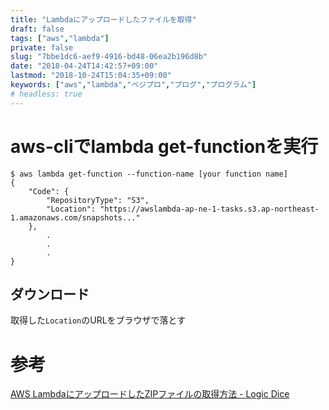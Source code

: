 ```yaml
---
title: "Lambdaにアップロードしたファイルを取得"
draft: false
tags: ["aws","lambda"]
private: false
slug: "7bbe1dc6-aef9-4916-bd48-06ea2b196d8b"
date: "2018-04-24T14:42:57+09:00"
lastmod: "2018-10-24T15:04:35+09:00"
keywords: ["aws","lambda","ベジプロ","プログ","プログラム"]
# headless: true
---
```


# aws-cliでlambda get-functionを実行

```
$ aws lambda get-function --function-name [your function name]
{
    "Code": {
        "RepositoryType": "S3",
        "Location": "https://awslambda-ap-ne-1-tasks.s3.ap-northeast-1.amazonaws.com/snapshots..."
    },
		.
		.
		.
}
```

## ダウンロード
取得した`Location`のURLをブラウザで落とす

# 参考
[AWS LambdaにアップロードしたZIPファイルの取得方法 - Logic Dice](http://d.hatena.ne.jp/a-hisame/20160930/1475223670)
